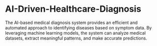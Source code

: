 # AI-Driven-Healthcare-Diagnosis
The AI-based medical diagnosis system provides an efficient and automated approach to identifying diseases based on symptom data. By leveraging machine learning models, the system can analyze medical datasets, extract meaningful patterns, and make accurate predictions.  
